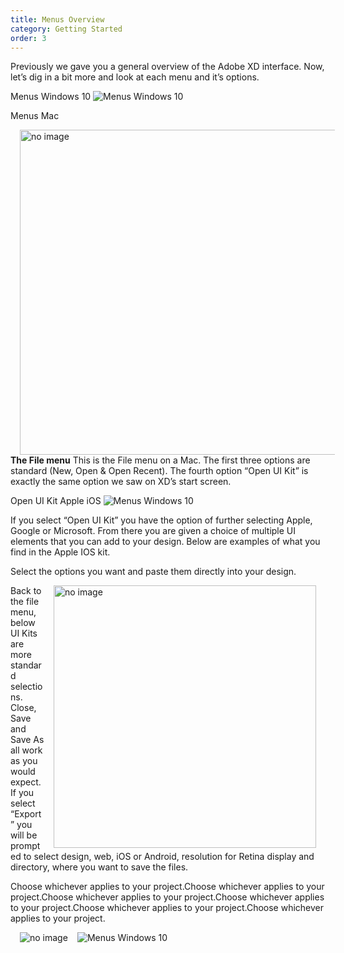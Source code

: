 ```yaml
---
title: Menus Overview
category: Getting Started
order: 3
---
```


Previously we gave you a general overview of the Adobe XD interface. Now, let’s dig in a bit more and look at each menu and it’s options.

Menus Windows 10
![Menus Windows 10](https://iwilfried.github.io/Adobe-XD-eBook/images/XD-Menu-01.png)


Menus Mac

<img style="padding: 0px 15px; float: left" src="https://iwilfried.github.io/Adobe-XD-eBook/images/XD-Menu-Mac-01.png" alt="no image" width="520px"/>**The File menu** This is the File menu on a Mac. The first three options are standard (New, Open & Open Recent). The fourth option “Open UI Kit” is exactly the same option we saw on XD’s start screen. 

Open UI Kit Apple iOS
![Menus Windows 10](https://iwilfried.github.io/Adobe-XD-eBook/images/XD-Menu-02.png)

If you select “Open UI Kit” you have the option of further selecting Apple, Google or Microsoft. From there you are given a choice of multiple UI elements that you can add to your design. Below are examples of what you find in the Apple IOS kit. 
 
Select the options you want and paste them directly into your design. 

<img style="padding: 0px 15px; float: right" src="https://iwilfried.github.io/Adobe-XD-eBook/images/XD-Menu-03.png" alt="no image" height="420px"/>
Back to the file menu, below UI Kits are more standard selections. Close, Save and Save As all work as you would expect. If you select “Export” you will be prompted to select design, web, iOS or Android, resolution for Retina display and directory, where you want to save the files.

Choose whichever applies to your project.Choose whichever applies to your project.Choose whichever applies to your project.Choose whichever applies to your project.Choose whichever applies to your project.Choose whichever applies to your project.


![Menus Windows 10](https://iwilfried.github.io/Adobe-XD-eBook/images/XD-Menu-Mac-01.png)
<img style="padding: 0px 15px; float: left" src="https://iwilfried.github.io/Adobe-XD-eBook/images/XD-Menu-Mac-04.png" alt="no image" />